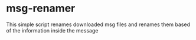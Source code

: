 # msg-renamer
This simple script renames downloaded msg files and renames them based of the information inside the message
